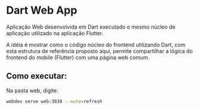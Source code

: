 # Dart Web App

Aplicação Web desenvolvida em Dart executado o mesmo núcleo de aplicação utilizado na aplicação Flutter.


A idéia é mostrar como o código núcleo do frontend utilizando Dart, com esta estrutura
de referência proposto aqui, permite compartilhar a lógica do frontend do mobile (Flutter) com uma página web comum.

## Como executar:

Na pasta web, digite:

```bash
webdev serve web:3030 --auto=refresh
```
